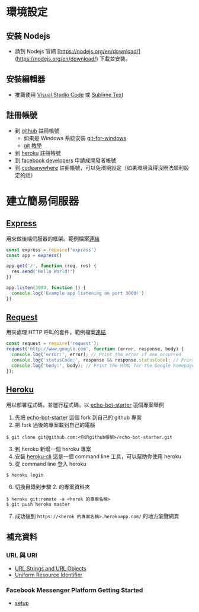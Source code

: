 # 環境設定
## 安裝 Nodejs
  * 請到 Nodejs 官網 [https://nodejs.org/en/download/](https://nodejs.org/en/download/) 下載並安裝。

## 安裝編輯器
  * 推薦使用 [Visual Studio Code](https://code.visualstudio.com/) 或 [Sublime Text](https://www.sublimetext.com/)
## 註冊帳號
  * 到 [github](https://www.github.com) 註冊帳號
    * 如果是 Windows 系統安裝 [git-for-windows](https://git-for-windows.github.io/)
    * [git 教學](https://git-scm.com/book/zh-tw/v1/%E9%96%8B%E5%A7%8B)
  * 到 [heroku](https://www.heroku.com) 註冊帳號
  * 到 [facebook developers](https://developers.facebook.com) 申請成開發者帳號
  * 到 [codeanywhere](https://codeanywhere.com/) 註冊帳號，可以免環境設定（如果環境真得沒辦法順利設定的話）

# 建立簡易伺服器
## [Express](https://expressjs.com/) 
用來做後端伺服器的框架。範例檔案[連結](https://github.com/ntu-csie-train/chatbot-class/tree/master/examples/express)
```javascript
const express = require('express')
const app = express()

app.get('/', function (req, res) {
  res.send('Hello World!')
})

app.listen(3000, function () {
  console.log('Example app listening on port 3000!')
})
```

## [Request](https://github.com/request/request)
用來處理 HTTP 呼叫的套件。範例檔案[連結](https://github.com/ntu-csie-train/chatbot-class/tree/master/examples/request)
```javascript
const request = require('request');
request('http://www.google.com', function (error, response, body) {
  console.log('error:', error); // Print the error if one occurred
  console.log('statusCode:', response && response.statusCode); // Print the response status code if a response was received
  console.log('body:', body); // Print the HTML for the Google homepage.
});
```

## [Heroku](https://www.heroku.com)
用以部署程式碼，並運行程式碼。以 [echo-bot-starter](https://github.com/ntu-csie-train/echo-bot-starter) 這個專案舉例
  1. 先把 [echo-bot-starter](https://github.com/ntu-csie-train/echo-bot-starter) 這個 fork 到自己的 github 專案
  2. 把 fork 過後的專案載到自己的電腦
  ```
  $ git clone git@github.com:<你的github帳號>/echo-bot-starter.git
  ```
  3. 到 heroku 新增一個 heroku 專案
  4. 安裝 [heroku-cli](https://devcenter.heroku.com/articles/heroku-cli) 這是一個 command line 工具，可以幫助你使用 heroku
  5. 從 command line 登入 heroku
  ```bash
  $ heroku login
  ```
  6. 切換目錄到步驟 2. 的專案資料夾
  ```
  $ heroku git:remote -a <herok 的專案名稱>
  $ git push heroku master
  ```
  7. 成功後到 `https://<herok 的專案名稱>.herokuapp.com/` 的地方瀏覽網頁

## 補充資料
 ### URL 與 URI 
  * [URL Strings and URL Objects](https://nodejs.org/api/url.html)
  * [Uniform Resource Identifier](https://en.wikipedia.org/wiki/Uniform_Resource_Identifier)
 ### Facebook Messenger Platform Getting Started
  * [setup](https://developers.facebook.com/docs/messenger-platform/guides/setup)